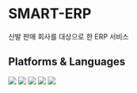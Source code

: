 # SMART-ERP
신발 판매 회사를 대상으로 한 ERP 서비스
<br>
<h2>Platforms & Languages</h2>
<p>
  <img src="https://img.shields.io/badge/JAVA-FF160B?style=flat"/>
  <img src="https://img.shields.io/badge/SPRING-green?style=flat&logo=Spring&logoColor=FFFFFF"/>
  <img src="https://img.shields.io/badge/SPRING BOOT-green?style=flat&logo=Spring Boot&logoColor=FFFFFF"/>
  <img src="https://img.shields.io/badge/SPRING SECURITY-green?style=flat&logo=Spring Security&logoColor=FFFFFF"/>
  <img src="https://img.shields.io/badge/HTML5-red?style=flat&logo=HTML5&logoColor=FFFFFF"/>
</p>
